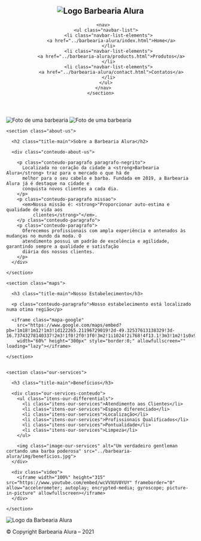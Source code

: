 
<!DOCTYPE html>
<html lang="pt-br">

<head>
  <meta charset="UTF-8">
  <meta http-equiv="X-UA-Compatible" content="IE=edge">
  <meta name="viewport" content="width=device-width, initial-scale=1.0">

  <link rel="stylesheet" href="../barbearia-alura/css/reset.css">
  <link rel="stylesheet" href="../barbearia-alura/css/styles.css">

  <link rel="preconnect" href="https://fonts.googleapis.com">
  <link rel="preconnect" href="https://fonts.gstatic.com" crossorigin>
  <link href="https://fonts.googleapis.com/css2?family=Montserrat:wght@200&display=swap" rel="stylesheet">

  <title>Barbearia Alura</title>
</head>

<body>

  <header class="cabecalho">
    <section class="navbar-header">
      <h1 class="image-container-header">
        <img class="image-logo" src="../barbearia-alura/img/logo.png" alt="Logo Barbearia Alura">
      </h1>

      <nav>
        <ul class="navbar-list">
          <li class="navbar-list-elements">
            <a href="../barbearia-alura/index.html">Home</a>
          </li>
          <li class="navbar-list-elements">
            <a href="../barbearia-alura/products.html">Produtos</a>
          </li>
          <li class="navbar-list-elements">
            <a href="../barbearia-alura/contact.html">Contatos</a>
          </li>
        </ul>
      </nav>
    </section>
  </header>

  <main>
    <div class="banner-barbearia-main-container">
      <img class="banner-barbearia-main" src="../barbearia-alura/img/barbearia-mobile.png" alt="Foto de uma barbearia">
      <img class="banner-barbearia-main-2" src="../barbearia-alura/img/banner.jpg" alt="Foto de uma barbearia">
    </div>

    <section class="about-us">

      <h2 class="title-main">Sobre a Barbearia Alura</h2>

      <div class="conteudo-about-us">

        <p class="conteudo-paragrafo paragrafo-negrito">
          Localizada no coração da cidade a <strong>Barbearia Alura</strong> traz para o mercado o que há de
          melhor para o seu cabelo e barba. Fundada em 2019, a Barbearia Alura já é destaque na cidade e
          conquista novos clientes a cada dia.
        </p>
        <p class="conteudo-paragrafo missao">
          <em>Nossa missão é: <strong>"Proporcionar auto-estima e qualidade de vida aos
              clientes</strong>"</em>.
        </p class="conteudo-paragrafo">
        <p class="conteudo-paragrafo">
          Oferecemos profissionais com ampla experiência e antenados às mudanças no mundo da moda. O
          atendimento possui um padrão de excelência e agilidade, garantindo sempre a qualidade e satisfação
          diária dos nossos clientes.
        </p>
      </div>

    </section>

    <section class="maps">

      <h3 class="title-main">Nosso Estabelecimento</h3>

      <p class="conteudo-paragrafo">Nosso estabelecimento está localizado numa otima região</p>

      <iframe class="mapa-google"
        src="https://www.google.com/maps/embed?pb=!1m18!1m12!1m3!1d122265.21196729019!2d-49.32537613138329!3d-16.73743278140337!2m3!1f0!2f0!3f0!3m2!1i1024!2i768!4f13.1!3m3!1m2!1s0x935ef164f8a85127%3A0x1a4b1265e6a4e602!2sSquare%20Pedro%20Ludovico!5e0!3m2!1sen!2sbr!4v1641243000174!5m2!1sen!2sbr"
        width="60%" height="300px" style="border:0;" allowfullscreen="" loading="lazy"></iframe>

    </section>


    <section class="our-services">

      <h3 class="title-main">Benefícios</h3>

      <div class="our-services-conteudo">
        <ul class="itens-our-differentials">
          <li class="itens-our-services">Atendimento aos Clientes</li>
          <li class="itens-our-services">Espaço diferenciado</li>
          <li class="itens-our-services">Localização</li>
          <li class="itens-our-services">Profissionais Qualificados</li>
          <li class="itens-our-services">Pontualidade</li>
          <li class="itens-our-services">Limpeza</li>
        </ul>

        <img class="image-our-services" alt="Um verdadeiro gentleman cortando uma barba poderosa" src="../barbearia-alura/img/beneficios.jpg">
      </div>

      <div class="video">
        <iframe width="100%" height="315" src="https://www.youtube.com/embed/wcVVXUV0YUY" frameborder="0" allow="accelerometer; autoplay; encrypted-media; gyroscope; picture-in-picture" allowfullscreen></iframe>
      </div>

    </section>

  </main>

  <footer>
    <img class= "image-logo" src="../barbearia-alura/img/logo-branco.png" alt="Logo da Barbearia Alura">
    <p class="copyright">&copy; Copyright Barbearia Alura – 2021</p>
  </footer>

</body>

</html>
